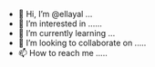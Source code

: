 - 👋 Hi, I’m @ellayal ...
- 👀 I’m interested in ......
- 🌱 I’m currently learning ...
- 💞️ I’m looking to collaborate on .....
- 📫 How to reach me .....

<!---
ellayal/ellayal is a ✨ special ✨ repository because its `README.md` (this file) appears on your GitHub profile.
You can click the Preview link to take a look at your changes.
--->
